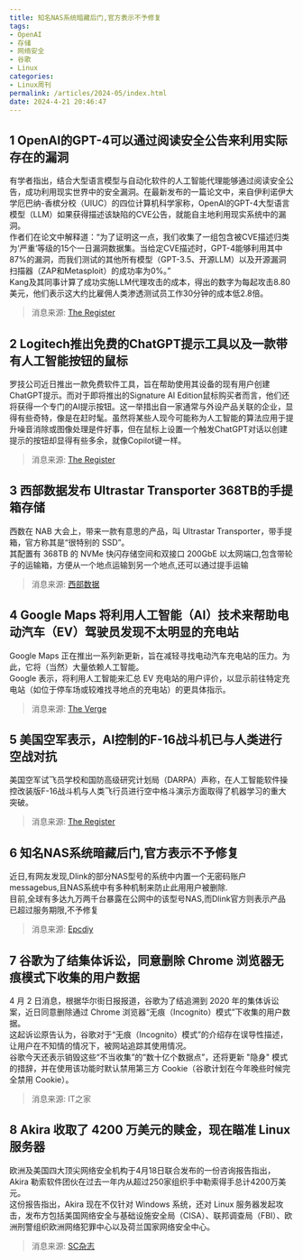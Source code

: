 ```yaml
---
title: 知名NAS系统暗藏后门,官方表示不予修复
tags: 
- OpenAI
- 存储
- 网络安全
- 谷歌
- Linux
categories: 
- Linux周刊
permalink: /articles/2024-05/index.html
date: 2024-4-21 20:46:47
---
```


## 1 OpenAI的GPT-4可以通过阅读安全公告来利用实际存在的漏洞
有学者指出，结合大型语言模型与自动化软件的人工智能代理能够通过阅读安全公告，成功利用现实世界中的安全漏洞。在最新发布的一篇论文中，来自伊利诺伊大学厄巴纳-香槟分校（UIUC）的四位计算机科学家称，OpenAI的GPT-4大型语言模型（LLM）如果获得描述该缺陷的CVE公告，就能自主地利用现实系统中的漏洞。   
作者们在论文中解释道：“为了证明这一点，我们收集了一组包含被CVE描述归类为‘严重’等级的15个一日漏洞数据集。当给定CVE描述时，GPT-4能够利用其中87%的漏洞，而我们测试的其他所有模型（GPT-3.5、开源LLM）以及开源漏洞扫描器（ZAP和Metasploit）的成功率为0%。”    
Kang及其同事计算了成功实施LLM代理攻击的成本，得出的数字为每起攻击8.80美元，他们表示这大约比雇佣人类渗透测试员工作30分钟的成本低2.8倍。
> 消息来源: [The Register](https://www.theregister.com/2024/04/17/gpt4_can_exploit_real_vulnerabilities/)


## 2 Logitech推出免费的ChatGPT提示工具以及一款带有人工智能按钮的鼠标
罗技公司近日推出一款免费软件工具，旨在帮助使用其设备的现有用户创建ChatGPT提示。而对于即将推出的Signature AI Edition鼠标购买者而言，他们还将获得一个专门的AI提示按钮。这一举措出自一家通常与外设产品关联的企业，显得有些奇特，像是在赶时髦。虽然将某些人现今可能称为人工智能的算法应用于提升噪音消除或图像处理是件好事，但在鼠标上设置一个触发ChatGPT对话以创建提示的按钮却显得有些多余，就像Copilot键一样。   
> 消息来源: [The Register](https://www.theregister.com/2024/04/17/logitech_introduces_ai_prompt_tool/)


## 3 西部数据发布 Ultrastar Transporter 368TB的手提箱存储
西数在 NAB 大会上，带来一款有意思的产品，叫 Ultrastar Transporter，带手提箱，官方称其是“很特别的 SSD”。   
其配置有 368TB 的 NVMe 快闪存储空间和双接口 200GbE 以太网端口,包含带轮子的运输箱，方便从一个地点运输到另一个地点,还可以通过提手运输   
> 消息来源: [西部数据](https://www.westerndigital.com/zh-tw/products/data-center-platforms/ultrastar-transporter?sku=1ES2562)


## 4 Google Maps 将利用人工智能（AI）技术来帮助电动汽车（EV）驾驶员发现不太明显的充电站
Google Maps 正在推出一系列新更新，旨在减轻寻找电动汽车充电站的压力。为此，它将（当然）大量依赖人工智能。   
Google 表示，将利用人工智能来汇总 EV 充电站的用户评价，以显示前往特定充电站（如位于停车场或较难找寻地点的充电站）的更具体指示。
> 消息来源: [The Verge](https://www.theverge.com/2024/4/17/24132254/google-maps-ev-charging-directions-ai-summaries)


## 5 美国空军表示，AI控制的F-16战斗机已与人类进行空战对抗
美国空军试飞员学校和国防高级研究计划局（DARPA）声称，在人工智能软件操控改装版F-16战斗机与人类飞行员进行空中格斗演示方面取得了机器学习的重大突破。
> 消息来源: [The Register](https://www.theregister.com/2024/04/18/darpa_f16_flight/)


## 6 知名NAS系统暗藏后门,官方表示不予修复
近日,有网友发现,Dlink的部分NAS型号的系统中内置一个无密码账户messagebus,且NAS系统中有多种机制来防止此用用户被删除.   
目前,全球有多达九万两千台暴露在公网中的该型号NAS,而Dlink官方则表示产品已超过服务期限,不予修复
> 消息来源: [Epcdiy](https://www.bilibili.com/video/BV1qm411U7wX/)


## 7 谷歌为了结集体诉讼，同意删除 Chrome 浏览器无痕模式下收集的用户数据
4 月 2 日消息，根据华尔街日报报道，谷歌为了结追溯到 2020 年的集体诉讼案，近日同意删除通过 Chrome 浏览器“无痕（Incognito）模式”下收集的用户数据。   
这起诉讼原告认为，谷歌对于“无痕（Incognito）模式”的介绍存在误导性描述，让用户在不知情的情况下，被网站追踪其使用情况。    
谷歌今天还表示销毁这些“不当收集”的“数十亿个数据点”，还将更新 "隐身" 模式的措辞，并在使用该功能时默认禁用第三方 Cookie（谷歌计划在今年晚些时候完全禁用 Cookie）。
> 消息来源: IT之家


## 8 Akira 收取了 4200 万美元的赎金，现在瞄准 Linux 服务器
欧洲及美国四大顶尖网络安全机构于4月18日联合发布的一份咨询报告指出，Akira 勒索软件团伙在过去一年内从超过250家组织手中勒索得手总计4200万美元。   
这份报告指出，Akira 现在不仅针对 Windows 系统，还对 Linux 服务器发起攻击，发布方包括美国网络安全与基础设施安全局（CISA）、联邦调查局（FBI）、欧洲刑警组织欧洲网络犯罪中心以及荷兰国家网络安全中心。
> 消息来源: [SC杂志](https://www.scmagazine.com/news/akira-takes-in-42-million-in-ransom-payments-now-targets-linux-servers)



